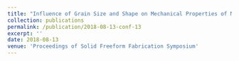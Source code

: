 ```yaml
---
title: "Influence of Grain Size and Shape on Mechanical Properties of Metal AM Materials"
collection: publications
permalink: /publication/2018-08-13-conf-13
excerpt: ''
date: 2018-08-13
venue: 'Proceedings of Solid Freeform Fabrication Symposium'
---
```

